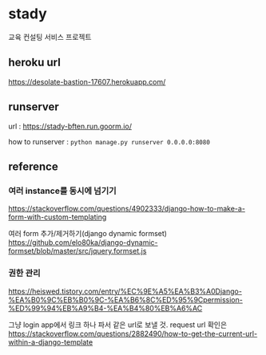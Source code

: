 # stady
교육 컨설팅 서비스 프로젝트

## heroku url
https://desolate-bastion-17607.herokuapp.com/

## runserver
url : https://stady-bften.run.goorm.io/

how to runserver : `python manage.py runserver 0.0.0.0:8080`


## reference
### 여러 instance를 동시에 넘기기
https://stackoverflow.com/questions/4902333/django-how-to-make-a-form-with-custom-templating

여러 form 추가/제거하기(django dynamic formset)
https://github.com/elo80ka/django-dynamic-formset/blob/master/src/jquery.formset.js

### 권한 관리
https://heiswed.tistory.com/entry/%EC%9E%A5%EA%B3%A0Django-%EA%B0%9C%EB%B0%9C-%EA%B6%8C%ED%95%9Cpermission-%ED%99%94%EB%A9%B4-%EA%B4%80%EB%A6%AC

그냥 login app에서 링크 하나 파서 같은 url로 보낼 것. request url 확인은
https://stackoverflow.com/questions/2882490/how-to-get-the-current-url-within-a-django-template
